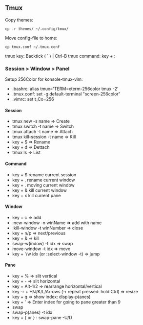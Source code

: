 ## Tmux

Copy themes:
```
cp -r themes/ ~/.config/tmux/
```

Move config-file to home:
```
cp tmux.conf ~/.tmux.conf
```

tmux key: Backtick ( ` ) | Ctrl-B 
tmux command: key + : 

### Session > Window > Panel

Setup 256Color for konsole-tmux-vim:
- .bashrc: alias tmux='TERM=xterm-256color tmux -2'
- .tmux.conf: set -g default-terminal "screen-256color" 
- .vimrc: set t_Co=256 

#### Session
- tmux new -s name => Create 
- tmux switch -t name => Switch 
- tmux attach -t name => Attach 
- tmux kill-session -t name => Kill 
- key + $ => Rename 
- key + d => Dettach 
- tmux ls => List 

#### Command
- key + $ rename current session 
- key + , rename current window 
- key + . moving current window 
- key + & kill current window 
- key + x kill current pane 

#### Window
- key + c => add 
- :new-window -n winName => add with name 
- :kill-window -t winNumber => close 
- key + n/p => next/previous 
- key + & => kill 
- swap-w(indow) -t idx => swap 
- move-window -t idx => move 
- key + '/w idx (or :select-window -t) => jump 

#### Pane
- key + % => slit vertical 
- key + - => slit horizontal 
- key + Alt-1/2 => rearrange horizontal/vertical 
- key -r + H/J/K/L/Arrows (-r repeat pressed: hold Ctrl) => resize 
- key + q => show index: display-p(anes) 
- key + ' => Enter index for going to pane greater than  9 
- swap 
- swap-p(anes) -t idx 
- key + { or } : swap-pane -U/D 
